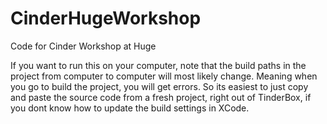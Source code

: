 # CinderHugeWorkshop
Code for Cinder Workshop at Huge

If you want to run this on your computer, note that the build paths in the project from computer to computer will most likely change.  Meaning when you go to build the project, you will get errors.  So its easiest to just copy and paste the source code from a fresh project, right out of TinderBox, if you dont know how to update the build settings in XCode.

